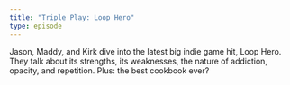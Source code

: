```yaml
---
title: "Triple Play: Loop Hero"
type: episode
---
```

Jason, Maddy, and Kirk dive into the latest big indie game hit, Loop Hero. They talk about its strengths, its weaknesses, the nature of addiction, opacity, and repetition. Plus: the best cookbook ever?